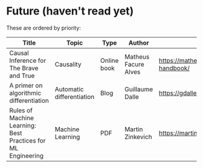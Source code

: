 # Future (haven't read yet)

These are ordered by priority:

| Title                 | Topic            | Type                 | Author        | Link
|-----------------------|------------------|----------------------|---------------|----------------------
| Causal Inference for The Brave and True | Causality | Online book | Matheus Facure Alves | https://matheusfacure.github.io/python-causality-handbook/
| A primer on algorithmic differentiation | Automatic differentiation | Blog | Guillaume Dalle | https://gdalle.github.io/AutodiffTutorial/
| Rules of Machine Learning: Best Practices for ML Engineering | Machine Learning | PDF | Martin Zinkevich | https://martin.zinkevich.org/rules_of_ml/rules_of_ml.pdf


